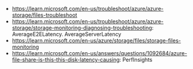 - https://learn.microsoft.com/en-us/troubleshoot/azure/azure-storage/files-troubleshoot
- https://learn.microsoft.com/en-us/troubleshoot/azure/azure-storage/storage-monitoring-diagnosing-troubleshooting: AverageE2ELatency. AverageServerLatency
- https://learn.microsoft.com/en-us/azure/storage/files/storage-files-monitoring
- https://learn.microsoft.com/en-us/answers/questions/1092684/azure-file-share-is-this-this-disk-latency-causing: PerfInsights
